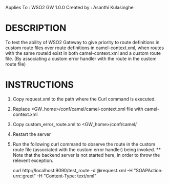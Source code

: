 Applies To	: WSO2 GW 1.0.0
Created by	: Asanthi Kulasinghe

DESCRIPTION
===========

To test the ability of WSO2 Gateway to give priority to route definitions in custom route files over route definitions in camel-context.xml, when routes with the same routeId exist in both camel-context.xml and a custom route file. (By associating a custom error handler with the route in the custom route file)

INSTRUCTIONS
============

1. Copy request.xml to the path where the Curl command is executed.

2. Replace <GW_home>/conf/camel/camel-context.xml file with camel-context.xml

3. Copy custom_error_route.xml to <GW_home>/conf/camel/ 

4. Restart the server

5. Run the following curl command to observe the route in the custom route file (associated with the custom error handler) being invoked.
   ** Note that the backend server is not started here, in order to throw the relevent exception.

	curl http://localhost:9090/test_route  -d @request.xml  -H "SOAPAction: urn::greet" -H "Content-Type: text/xml"

